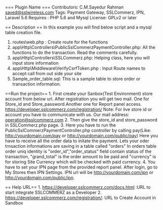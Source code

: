 === Plugin Name ===
Contributors: C.M.Sayedur Rahman
	      sayed@sslwireless.com
Tags: Payment Gateway, SSLCommerz, IPN, Laravel 5.6
Requires : PHP 5.6 and Mysql
License: GPLv2 or later

== Description ==
In this example you will find below script and a mysql table creation file.
  1. routes\web.php : Create route for the functions
  2. app\Http\Controllers\PublicSslCommerzPaymentController.php: All the functions to do the transaction. Read the comments carefully.
  3. app\Http\Controllers\SSLCommerz.php: Helping class, here you will input store information
  4. app\Http\Middleware\VerifyCsrfToken.php : Input Route names to accept call from out side your site
  5. Sample_order_table.sql: This is a sample table to store order or transaction information.
  

==Run the project==
	1. First create your Sanbox(Test Environment) store account from below url. After registration you will get two mail. One for Store_id and Store_password.Another one for Report panel access.	
	   https://developer.sslcommerz.com/registration/
	   Note: For live store id or account you have to communicate with us. Our mail address: operation@sslcommerz.com
	2. Then give the store_id and store_password in SSLCommerz.php page. 
	3. Here you have to run the PublicSslCommerzPaymentController.php controller by calling pay(Like: http://yourdomain.com/pay or http://yourdomain.com/public/pay)
	   Here you have to receive all the order data to initate the payment.
           Lets your oder trnsaction informations are saving in a table called "orders"
           In orders table order uniq identity is "order_id","order_status" field contain status of the transaction, "grand_total" 
	   is the order amount to be paid and "currency" is for storing Site Currency which will be checked with paid currency.
	4. You have to set your IPN page from the provided report panel. After login, go to My Stores then IPN Settings. IPN url will be http://yourdomain.com/ipn or http://yourdomain.com/public/ipn.

== Help URL==
	1. https://developer.sslcommerz.com/docs.html :URL to start integrate SSLCOMMERZ as a Developer
	2. https://developer.sslcommerz.com/registration/: URL to Create Account in Sandbox
